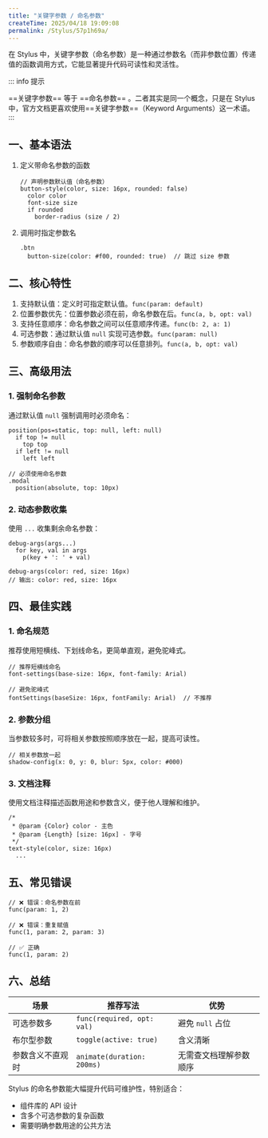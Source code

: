 ```yaml
---
title: "关键字参数 / 命名参数"
createTime: 2025/04/18 19:09:08
permalink: /Stylus/57p1h69a/
---
```


在 Stylus 中，关键字参数（命名参数）是一种通过参数名（而非参数位置）传递值的函数调用方式，它能显著提升代码可读性和灵活性。

::: info 提示

==关键字参数== 等于 ==命名参数== 。二者其实是同一个概念，只是在 Stylus 中，官方文档更喜欢使用==关键字参数==（Keyword Arguments）这一术语。
:::

## 一、基本语法

1. 定义带命名参数的函数

   ```styl
   // 声明参数默认值（命名参数）
   button-style(color, size: 16px, rounded: false)
     color color
     font-size size
     if rounded
       border-radius (size / 2)
   ```

2. 调用时指定参数名

   ```styl
   .btn
     button-size(color: #f00, rounded: true)  // 跳过 size 参数
   ```

## 二、核心特性

1. 支持默认值：定义时可指定默认值。`func(param: default)`
2. 位置参数优先：位置参数必须在前，命名参数在后。`func(a, b, opt: val)`
3. 支持任意顺序：命名参数之间可以任意顺序传递。`func(b: 2, a: 1)`
4. 可选参数：通过默认值 `null` 实现可选参数。`func(param: null)`
5. 参数顺序自由：命名参数的顺序可以任意排列。`func(a, b, opt: val)`

## 三、高级用法

### 1. 强制命名参数

通过默认值 `null` 强制调用时必须命名：

```styl
position(pos=static, top: null, left: null)
  if top != null
    top top
  if left != null
    left left

// 必须使用命名参数
.modal
  position(absolute, top: 10px)
```

### 2. 动态参数收集

使用 `...` 收集剩余命名参数：

```styl
debug-args(args...)
  for key, val in args
    p(key + ': ' + val)

debug-args(color: red, size: 16px)
// 输出: color: red, size: 16px
```

## 四、最佳实践

### 1. 命名规范

推荐使用短横线、下划线命名，更简单直观，避免驼峰式。

```styl
// 推荐短横线命名
font-settings(base-size: 16px, font-family: Arial)

// 避免驼峰式
fontSettings(baseSize: 16px, fontFamily: Arial)  // 不推荐
```

### 2. 参数分组

当参数较多时，可将相关参数按照顺序放在一起，提高可读性。

```styl
// 相关参数放一起
shadow-config(x: 0, y: 0, blur: 5px, color: #000)
```

### 3. 文档注释

使用文档注释描述函数用途和参数含义，便于他人理解和维护。

```styl
/*
 * @param {Color} color - 主色
 * @param {Length} [size: 16px] - 字号
 */
text-style(color, size: 16px)
  ...
```

## 五、常见错误

```styl
// ❌ 错误：命名参数在前
func(param: 1, 2)

// ❌ 错误：重复赋值
func(1, param: 2, param: 3)

// ✅ 正确
func(1, param: 2)
```

## 六、总结

| 场景             | 推荐写法                   | 优势                   |
| ---------------- | -------------------------- | ---------------------- |
| 可选参数多       | `func(required, opt: val)` | 避免 `null` 占位       |
| 布尔型参数       | `toggle(active: true)`     | 含义清晰               |
| 参数含义不直观时 | `animate(duration: 200ms)` | 无需查文档理解参数顺序 |

Stylus 的命名参数能大幅提升代码可维护性，特别适合：

- 组件库的 API 设计
- 含多个可选参数的复杂函数
- 需要明确参数用途的公共方法
